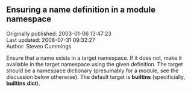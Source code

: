 ## Ensuring a name definition in a module namespace  
Originally published: 2003-01-06 13:47:23  
Last updated: 2008-07-31 09:32:27  
Author: Steven Cummings  
  
Ensure that a name exists in a target namespace. If it does not, make it available in the target namespace using the given definition. The target should be a namespace dictionary (presumably for a module, see the discussion below otherwise). The default target is __builtins__ (specificially, __builtins__.__dict__).